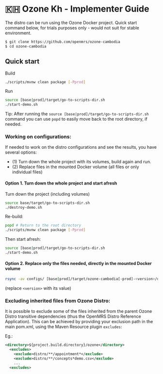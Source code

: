 # 🇰🇭 Ozone Kh - Implementer Guide

The distro can be run using the Ozone Docker project. Quick start command below, for trials purposes only - would not suit for stable environment.

```bash
$ git clone https://github.com/openmrs/ozone-cambodia
$ cd ozone-cambodia
```

## Quick start

Build
```bash
./scripts/mvnw clean package [-Pprod]
```

Run
```bash
source [base|prod]/target/go-to-scripts-dir.sh
./start-demo.sh
```

Tip: After running the `source [base|prod]/target/go-to-scripts-dir.sh` command you can use `popd` to easily move back to the root directory, if needed.

### Working on configurations:

If needed to work on the distro configurations and see the results, you have several options:
- (1) Turn down the whole project with its volumes, build again and run.
- (2) Replace files in the mounted Docker volume (all files or only individual files)

#### Option 1. Turn down the whole project and start afresh

Turn down the project (including volumes)
```bash
source base/target/go-to-scripts-dir.sh
./destroy-demo.sh
```

Re-build:
```bash
popd # Return to the root directory
./scripts/mvnw clean package [-Pprod]
```

Then start afresh:
```bash
source [base|prod]/target/go-to-scripts-dir.sh
./start-demo.sh
```

#### Option 2. Replace only the files needed, directly in the mounted Docker volume

```bash
rsync -av configs/ [base|prod]/target/ozone-cambodia[-prod]-<version>/distro/configs
```
(replace `<version>` with its value)

### Excluding inherited files from Ozone Distro:

It is possible to exclude some of the files inherited from the parent Ozone Distro transitive dependencies (thus the OpenMRS Distro Reference Application).
This can be achieved by providing your exclusion path in the main pom.xml, using the Maven Resource plugin `excludes`:

Eg.:
```xml
<directory>${project.build.directory}/ozone</directory>
  <excludes>
    <exclude>distro/**/appointment*</exclude>
    <exclude>distro/**/concepts*demo.csv</exclude>
    ...
  <excludes>
```
